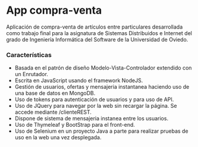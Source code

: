 # App compra-venta
Aplicación de compra-venta de artículos entre particulares desarrollada como trabajo final para la asignatura de Sistemas Distribuidos e Internet del grado de Ingeniería Informática del Software de la Universidad de Oviedo.

### Características
- Basada en el patrón de diseño Modelo-Vista-Controlador extendido con un Enrutador.
- Escrita en JavaScript usando el framework NodeJS.
- Gestión de usuarios, ofertas y mensajeria instantanea haciendo uso de una base de datos en MongoDB.
- Uso de tokens para autenticación de usuarios y para uso de API.
- Uso de JQuery para navegar por la web sin recargar la página. Se accede mediante /clienteREST.
- Dispone de sistema de mensajeria instanea entre los usuarios.
- Uso de Thymeleaf y BootStrap para el front-end.
- Uso de Selenium en un proyecto Java a parte para realizar pruebas de uso en la web una vez desplegada.
